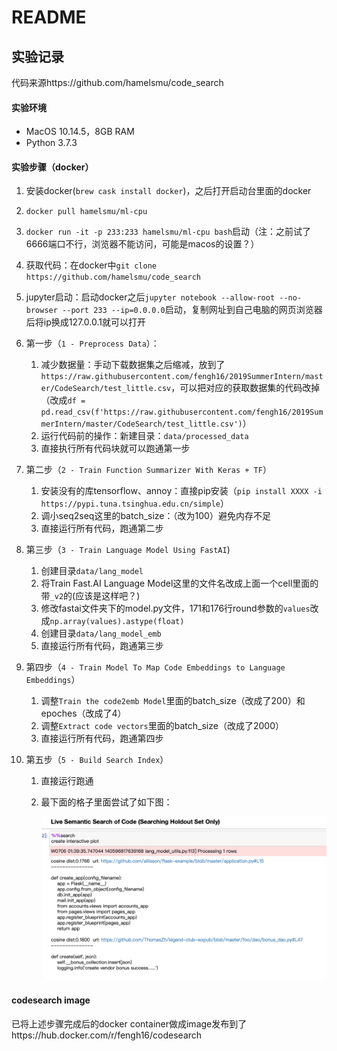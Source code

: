 # README

## 实验记录

代码来源https://github.com/hamelsmu/code_search

#### 实验环境

- MacOS 10.14.5，8GB RAM
- Python 3.7.3

#### 实验步骤（docker）

1. 安装docker(`brew cask install docker`)，之后打开启动台里面的docker

2. `docker pull hamelsmu/ml-cpu`

3. `docker run -it -p 233:233 hamelsmu/ml-cpu bash`启动（注：之前试了6666端口不行，浏览器不能访问，可能是macos的设置？）

4. 获取代码：在docker中`git clone https://github.com/hamelsmu/code_search`

5. jupyter启动：启动docker之后`jupyter notebook --allow-root --no-browser --port 233 --ip=0.0.0.0`启动，复制网址到自己电脑的网页浏览器后将ip换成127.0.0.1就可以打开

6. 第一步（`1 - Preprocess Data`）：
    1. 减少数据量：手动下载数据集之后缩减，放到了`https://raw.githubusercontent.com/fengh16/2019SummerIntern/master/CodeSearch/test_little.csv`，可以把对应的获取数据集的代码改掉（改成`df = pd.read_csv(f'https://raw.githubusercontent.com/fengh16/2019SummerIntern/master/CodeSearch/test_little.csv')`）
    2. 运行代码前的操作：新建目录：`data/processed_data`
    3. 直接执行所有代码块就可以跑通第一步

7. 第二步（`2 - Train Function Summarizer With Keras + TF`）
    1. 安装没有的库tensorflow、annoy：直接pip安装（`pip install XXXX -i https://pypi.tuna.tsinghua.edu.cn/simple`）
    2. 调小seq2seq这里的batch_size：（改为100）避免内存不足
    3. 直接运行所有代码，跑通第二步

8. 第三步（`3 - Train Language Model Using FastAI`)
    1. 创建目录`data/lang_model`
    2. 将Train Fast.AI Language Model这里的文件名改成上面一个cell里面的带`_v2`的(应该是这样吧？)
    3. 修改fastai文件夹下的model.py文件，171和176行round参数的`values`改成`np.array(values).astype(float)`
    4. 创建目录`data/lang_model_emb`
    5. 直接运行所有代码，跑通第三步

9. 第四步（`4 - Train Model To Map Code Embeddings to Language Embeddings`）
    1. 调整`Train the code2emb Model`里面的batch_size（改成了200）和epoches（改成了4）
    2. 调整`Extract code vectors`里面的batch_size（改成了2000）
    3. 直接运行所有代码，跑通第四步

10. 第五步（`5 - Build Search Index`）

    1. 直接运行跑通

    2. 最下面的格子里面尝试了如下图：

        ![image-20190706094028352](./Readme.assets/image-20190706094028352.png)

#### codesearch image

已将上述步骤完成后的docker container做成image发布到了https://hub.docker.com/r/fengh16/codesearch
